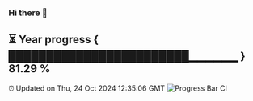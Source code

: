 ### Hi there 👋
⏳ Year progress { ████████████████████████▁▁▁▁▁▁ } 81.29 %
---
⏰ Updated on Thu, 24 Oct 2024 12:35:06 GMT
![Progress Bar CI](https://github.com/liununu/liununu/workflows/Progress%20Bar%20CI/badge.svg)
